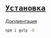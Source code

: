 # [`Установка`](../index.md)

[Документация](https://gulpjs.com/docs/en/getting-started/quick-start)

```bash
npm i gulp -D
```
